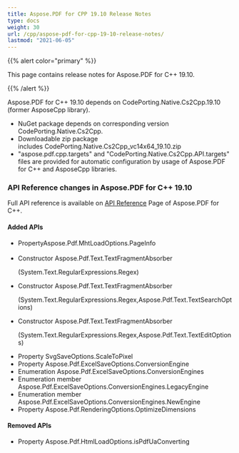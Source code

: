 ```yaml
---
title: Aspose.PDF for CPP 19.10 Release Notes
type: docs
weight: 30
url: /cpp/aspose-pdf-for-cpp-19-10-release-notes/
lastmod: "2021-06-05"
---
```


{{% alert color="primary" %}}

This page contains release notes for Aspose.PDF for C++ 19.10.

{{% /alert %}}


Aspose.PDF for C++ 19.10 depends on CodePorting.Native.Cs2Cpp.19.10 (former AsposeCpp library).

- NuGet package depends on corresponding version CodePorting.Native.Cs2Cpp.
- Downloadable zip package includes CodePorting.Native.Cs2Cpp_vc14x64_19.10.zip
- "aspose.pdf.cpp.targets" and "CodePorting.Native.Cs2Cpp.API.targets" files are provided for automatic configuration by usage of Aspose.PDF for C++ and AsposeCpp libraries.
### **API Reference changes in Aspose.PDF for C++ 19.10**
Full API reference is available on [API Reference](https://apireference.aspose.com/cpp/pdf/) Page of Aspose.PDF for C++.
#### **Added APIs**  
-  PropertyAspose.Pdf.MhtLoadOptions.PageInfo                                                                
- Constructor  Aspose.Pdf.Text.TextFragmentAbsorber <p>(System.Text.RegularExpressions.Regex)                                       
- Constructor  Aspose.Pdf.Text.TextFragmentAbsorber<p>(System.Text.RegularExpressions.Regex,Aspose.Pdf.Text.TextSearchOptions)     
- Constructor  Aspose.Pdf.Text.TextFragmentAbsorber<p>(System.Text.RegularExpressions.Regex,Aspose.Pdf.Text.TextEditOptions)    
- Property SvgSaveOptions.ScaleToPixel  
- Property Aspose.Pdf.ExcelSaveOptions.ConversionEngine                 
- Enumeration Aspose.Pdf.ExcelSaveOptions.ConversionEngines  
- Enumeration member Aspose.Pdf.ExcelSaveOptions.ConversionEngines.LegacyEngine  
- Enumeration member Aspose.Pdf.ExcelSaveOptions.ConversionEngines.NewEngine  
- Property Aspose.Pdf.RenderingOptions.OptimizeDimensions  
#### **Removed APIs**
- Property Aspose.Pdf.HtmlLoadOptions.isPdfUaConverting
